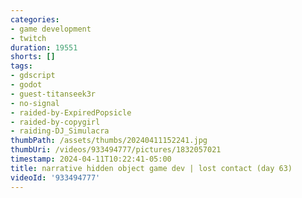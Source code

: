 ```yaml
---
categories:
- game development
- twitch
duration: 19551
shorts: []
tags:
- gdscript
- godot
- guest-titanseek3r
- no-signal
- raided-by-ExpiredPopsicle
- raided-by-copygirl
- raiding-DJ_Simulacra
thumbPath: /assets/thumbs/20240411152241.jpg
thumbUri: /videos/933494777/pictures/1832057021
timestamp: 2024-04-11T10:22:41-05:00
title: narrative hidden object game dev | lost contact (day 63)
videoId: '933494777'
---
```

